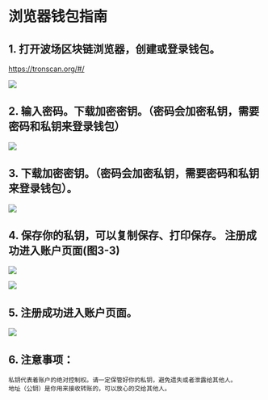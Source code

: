 # 浏览器钱包指南

## 1. 打开波场区块链浏览器，创建或登录钱包。
      
   https://tronscan.org/#/

![](https://raw.githubusercontent.com/ybhgenius/Documentation/master/images/Blockchain-Explorer/Guide_for_voting_on_Blockchain_Explorer/1.png)

## 2. 输入密码。下载加密密钥。（密码会加密私钥，需要密码和私钥来登录钱包）

![](https://raw.githubusercontent.com/ybhgenius/Documentation/master/images/Blockchain-Explorer/Guide_for_voting_on_Blockchain_Explorer/2.png)

## 3. 下载加密密钥。（密码会加密私钥，需要密码和私钥来登录钱包）。

![](https://raw.githubusercontent.com/ybhgenius/Documentation/master/images/Blockchain-Explorer/Guide_for_voting_on_Blockchain_Explorer/3.png)

## 4. 保存你的私钥，可以复制保存、打印保存。 注册成功进入账户页面(图3-3)

![](https://raw.githubusercontent.com/ybhgenius/Documentation/master/images/Blockchain-Explorer/Guide_for_voting_on_Blockchain_Explorer/4.png)

![](https://raw.githubusercontent.com/ybhgenius/Documentation/master/images/Blockchain-Explorer/Guide_for_voting_on_Blockchain_Explorer/5.png)

## 5. 注册成功进入账户页面。

![](https://raw.githubusercontent.com/ybhgenius/Documentation/master/images/Blockchain-Explorer/Guide_for_voting_on_Blockchain_Explorer/6.png)

## 6. 注意事项：
    私钥代表着账户的绝对控制权。请一定保管好你的私钥，避免遗失或者泄露给其他人。
    地址（公钥）是你用来接收转账的，可以放心的交给其他人。